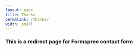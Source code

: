 ```yaml
---
layout: page
title: Thanks
permalink: /thanks/
width: small
---
```


### This is a redirect page for Formspree contact form